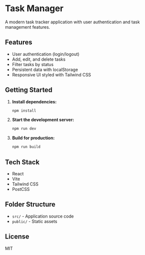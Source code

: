 # Task Manager

A modern task tracker application with user authentication and task management features.

## Features

- User authentication (login/logout)
- Add, edit, and delete tasks
- Filter tasks by status
- Persistent data with localStorage
- Responsive UI styled with Tailwind CSS

## Getting Started

1. **Install dependencies:**
   ```bash
   npm install
   ```

2. **Start the development server:**
   ```bash
   npm run dev
   ```

3. **Build for production:**
   ```bash
   npm run build
   ```

## Tech Stack

- React
- Vite
- Tailwind CSS
- PostCSS

## Folder Structure

- `src/` - Application source code
- `public/` - Static assets

## License

MIT
